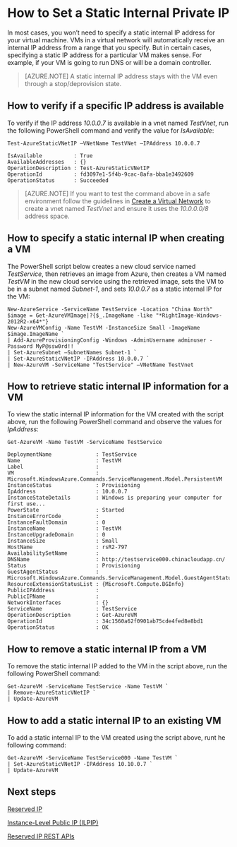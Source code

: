 <properties 
   pageTitle="How to set a static internal private IP"
   description="Understanding static internal IPs (DIPs) and how to manage them"
   services="virtual-network"
   documentationCenter="na"
   authors="telmosampaio"
   manager="adinah"
   editor="tysonn" />
<tags
	ms.service="virtual-network"
	ms.date="08/17/2015"
	wacn.date=""/>

# How to Set a Static Internal Private IP
In most cases, you won’t need to specify a static internal IP address for your virtual machine. VMs in a virtual network will automatically receive an internal IP address from a range that you specify. But in certain cases, specifying a static IP address for a particular VM makes sense. For example, if your VM is going to run DNS or will be a domain controller. 

>[AZURE.NOTE] A static internal IP address stays with the VM even through a stop/deprovision state. 

## How to verify if a specific IP address is available
To verify if the IP address *10.0.0.7* is available in a vnet named *TestVnet*, run the following PowerShell command and verify the value for *IsAvailable*:

	Test-AzureStaticVNetIP –VNetName TestVNet –IPAddress 10.0.0.7 

	IsAvailable          : True
	AvailableAddresses   : {}
	OperationDescription : Test-AzureStaticVNetIP
	OperationId          : fd3097e1-5f4b-9cac-8afa-bba1e3492609
	OperationStatus      : Succeeded

>[AZURE.NOTE] If you want to test the command above in a safe environment follow the guidelines in [Create a Virtual Network](virtual-networks-create-vnet) to create a vnet named *TestVnet* and ensure it uses the *10.0.0.0/8* address space.

## How to specify a static internal IP when creating a VM
The PowerShell script below creates a new cloud service named *TestService*, then retrieves an image from Azure, then creates a VM named *TestVM* in the new cloud service using the retrieved image, sets the VM to be in a subnet named *Subnet-1*, and sets *10.0.0.7* as a static internal IP for the VM:

	New-AzureService -ServiceName TestService -Location "China North"
	$image = Get-AzureVMImage|?{$_.ImageName -like "*RightImage-Windows-2012R2-x64*"}
	New-AzureVMConfig -Name TestVM -InstanceSize Small -ImageName $image.ImageName `
	| Add-AzureProvisioningConfig -Windows -AdminUsername adminuser -Password MyP@ssw0rd!! `
	| Set-AzureSubnet –SubnetNames Subnet-1 `
	| Set-AzureStaticVNetIP -IPAddress 10.0.0.7 `
	| New-AzureVM -ServiceName "TestService" –VNetName TestVnet

## How to retrieve static internal IP information for a VM
To view the static internal IP information for the VM created with the script above, run the following PowerShell command and observe the values for *IpAddress*:

	Get-AzureVM -Name TestVM -ServiceName TestService

	DeploymentName              : TestService
	Name                        : TestVM
	Label                       : 
	VM                          : Microsoft.WindowsAzure.Commands.ServiceManagement.Model.PersistentVM
	InstanceStatus              : Provisioning
	IpAddress                   : 10.0.0.7
	InstanceStateDetails        : Windows is preparing your computer for first use...
	PowerState                  : Started
	InstanceErrorCode           : 
	InstanceFaultDomain         : 0
	InstanceName                : TestVM
	InstanceUpgradeDomain       : 0
	InstanceSize                : Small
	HostName                    : rsR2-797
	AvailabilitySetName         : 
	DNSName                     : http://testservice000.chinacloudapp.cn/
	Status                      : Provisioning
	GuestAgentStatus            : Microsoft.WindowsAzure.Commands.ServiceManagement.Model.GuestAgentStatus
	ResourceExtensionStatusList : {Microsoft.Compute.BGInfo}
	PublicIPAddress             : 
	PublicIPName                : 
	NetworkInterfaces           : {}
	ServiceName                 : TestService
	OperationDescription        : Get-AzureVM
	OperationId                 : 34c1560a62f0901ab75cde4fed8e8bd1
	OperationStatus             : OK

## How to remove a static internal IP from a VM
To remove the static internal IP added to the VM in the script above, run the following PowerShell command:
	
	Get-AzureVM -ServiceName TestService -Name TestVM `
	| Remove-AzureStaticVNetIP `
	| Update-AzureVM

## How to add a static internal IP to an existing VM
To add a static internal IP to the VM created using the script above, runt he following command:

	Get-AzureVM -ServiceName TestService000 -Name TestVM `
	| Set-AzureStaticVNetIP -IPAddress 10.10.0.7 `
	| Update-AzureVM

## Next steps

[Reserved IP](virtual-networks-reserved-public-ip)

[Instance-Level Public IP (ILPIP)](virtual-networks-instance-level-public-ip)

[Reserved IP REST APIs](https://msdn.microsoft.com/zh-cn/library/azure/dn722420.aspx)
 
